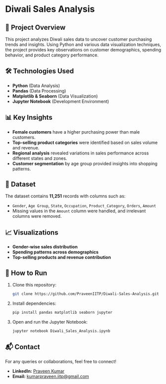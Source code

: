 # Diwali Sales Analysis

## 📌 Project Overview
This project analyzes Diwali sales data to uncover customer purchasing trends and insights. Using Python and various data visualization techniques, the project provides key observations on customer demographics, spending behavior, and product category performance.

## 🛠️ Technologies Used
- **Python** (Data Analysis)
- **Pandas** (Data Processing)
- **Matplotlib & Seaborn** (Data Visualization)
- **Jupyter Notebook** (Development Environment)

## 📊 Key Insights
- **Female customers** have a higher purchasing power than male customers.
- **Top-selling product categories** were identified based on sales volume and revenue.
- **Regional analysis** revealed variations in sales performance across different states and zones.
- **Customer segmentation** by age group provided insights into shopping patterns.

## 📁 Dataset
The dataset contains **11,251** records with columns such as:
- `Gender`, `Age Group`, `State`, `Occupation`, `Product_Category`, `Orders`, `Amount`
- Missing values in the `Amount` column were handled, and irrelevant columns were removed.

## 📈 Visualizations
- **Gender-wise sales distribution**
- **Spending patterns across demographics**
- **Top-selling products and revenue contribution**

## 🚀 How to Run
1. Clone this repository:
   ```bash
   git clone https://github.com/PraveenIITP/Diwali-Sales-Analysis.git
   ```
2. Install dependencies:
   ```bash
   pip install pandas matplotlib seaborn jupyter
   ```
3. Open and run the Jupyter Notebook:
   ```bash
   jupyter notebook Diwali_Sales_Analysis.ipynb
   ```


## 📬 Contact
For any queries or collaborations, feel free to connect!
- **LinkedIn:** [Praveen Kumar]([https://linkedin.com/in/your-profile](https://www.linkedin.com/in/praveen-kumar-87b075287/))
- **Email:** kumarpraveen.iitp@gmail.com

